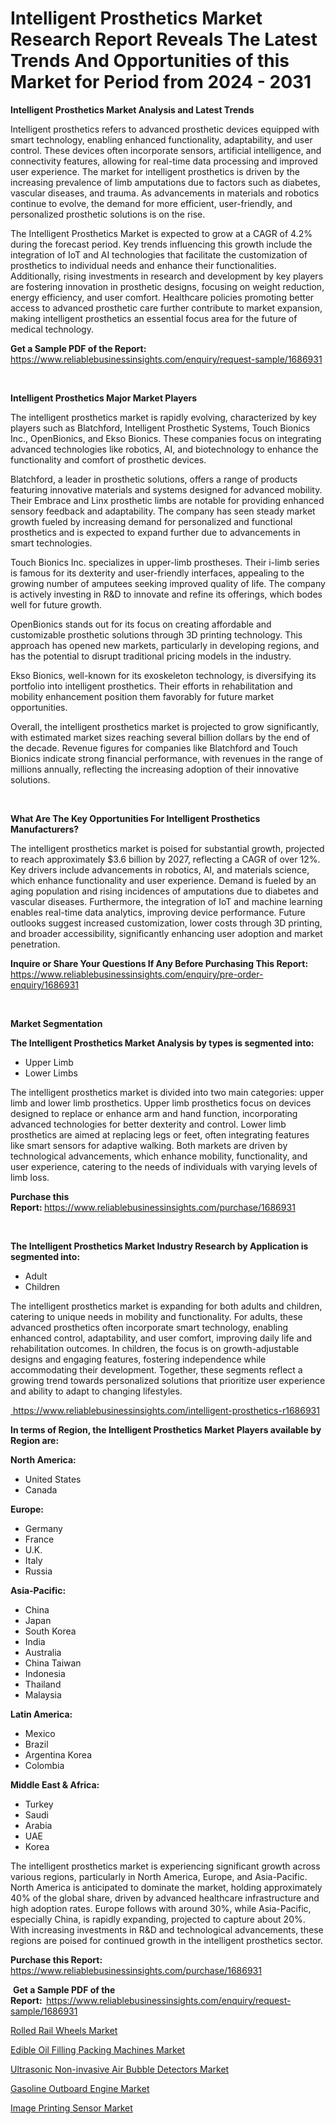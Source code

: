<p><h1>Intelligent Prosthetics Market Research Report Reveals The Latest Trends And Opportunities of this Market for Period from 2024 - 2031</h1></p><p><strong>Intelligent Prosthetics Market Analysis and Latest Trends</strong></p>
<p><p>Intelligent prosthetics refers to advanced prosthetic devices equipped with smart technology, enabling enhanced functionality, adaptability, and user control. These devices often incorporate sensors, artificial intelligence, and connectivity features, allowing for real-time data processing and improved user experience. The market for intelligent prosthetics is driven by the increasing prevalence of limb amputations due to factors such as diabetes, vascular diseases, and trauma. As advancements in materials and robotics continue to evolve, the demand for more efficient, user-friendly, and personalized prosthetic solutions is on the rise.</p><p>The Intelligent Prosthetics Market is expected to grow at a CAGR of 4.2% during the forecast period. Key trends influencing this growth include the integration of IoT and AI technologies that facilitate the customization of prosthetics to individual needs and enhance their functionalities. Additionally, rising investments in research and development by key players are fostering innovation in prosthetic designs, focusing on weight reduction, energy efficiency, and user comfort. Healthcare policies promoting better access to advanced prosthetic care further contribute to market expansion, making intelligent prosthetics an essential focus area for the future of medical technology.</p></p>
<p><strong>Get a Sample PDF of the Report:&nbsp;</strong> <a href="https://www.reliablebusinessinsights.com/enquiry/request-sample/1686931?utm_campaign=1498&utm_medium=2&utm_source=Github&utm_content=ia&utm_term=16102024&utm_id=intelligent-prosthetics">https://www.reliablebusinessinsights.com/enquiry/request-sample/1686931</a></p>
<p>&nbsp;</p>
<p><strong>Intelligent Prosthetics Major Market Players</strong></p>
<p><p>The intelligent prosthetics market is rapidly evolving, characterized by key players such as Blatchford, Intelligent Prosthetic Systems, Touch Bionics Inc., OpenBionics, and Ekso Bionics. These companies focus on integrating advanced technologies like robotics, AI, and biotechnology to enhance the functionality and comfort of prosthetic devices.</p><p>Blatchford, a leader in prosthetic solutions, offers a range of products featuring innovative materials and systems designed for advanced mobility. Their Embrace and Linx prosthetic limbs are notable for providing enhanced sensory feedback and adaptability. The company has seen steady market growth fueled by increasing demand for personalized and functional prosthetics and is expected to expand further due to advancements in smart technologies.</p><p>Touch Bionics Inc. specializes in upper-limb prostheses. Their i-limb series is famous for its dexterity and user-friendly interfaces, appealing to the growing number of amputees seeking improved quality of life. The company is actively investing in R&D to innovate and refine its offerings, which bodes well for future growth.</p><p>OpenBionics stands out for its focus on creating affordable and customizable prosthetic solutions through 3D printing technology. This approach has opened new markets, particularly in developing regions, and has the potential to disrupt traditional pricing models in the industry.</p><p>Ekso Bionics, well-known for its exoskeleton technology, is diversifying its portfolio into intelligent prosthetics. Their efforts in rehabilitation and mobility enhancement position them favorably for future market opportunities.</p><p>Overall, the intelligent prosthetics market is projected to grow significantly, with estimated market sizes reaching several billion dollars by the end of the decade. Revenue figures for companies like Blatchford and Touch Bionics indicate strong financial performance, with revenues in the range of millions annually, reflecting the increasing adoption of their innovative solutions.</p></p>
<p>&nbsp;</p>
<p><strong>What Are The Key Opportunities For Intelligent Prosthetics Manufacturers?</strong></p>
<p><p>The intelligent prosthetics market is poised for substantial growth, projected to reach approximately $3.6 billion by 2027, reflecting a CAGR of over 12%. Key drivers include advancements in robotics, AI, and materials science, which enhance functionality and user experience. Demand is fueled by an aging population and rising incidences of amputations due to diabetes and vascular diseases. Furthermore, the integration of IoT and machine learning enables real-time data analytics, improving device performance. Future outlooks suggest increased customization, lower costs through 3D printing, and broader accessibility, significantly enhancing user adoption and market penetration.</p></p>
<p><strong>Inquire or Share Your Questions If Any Before Purchasing This Report:</strong> <a href="https://www.reliablebusinessinsights.com/enquiry/pre-order-enquiry/1686931?utm_campaign=1498&utm_medium=2&utm_source=Github&utm_content=ia&utm_term=16102024&utm_id=intelligent-prosthetics">https://www.reliablebusinessinsights.com/enquiry/pre-order-enquiry/1686931</a></p>
<p>&nbsp;</p>
<p><strong>Market Segmentation</strong></p>
<p><strong>The Intelligent Prosthetics Market Analysis by types is segmented into:</strong></p>
<p><ul><li>Upper Limb</li><li>Lower Limbs</li></ul></p>
<p><p>The intelligent prosthetics market is divided into two main categories: upper limb and lower limb prosthetics. Upper limb prosthetics focus on devices designed to replace or enhance arm and hand function, incorporating advanced technologies for better dexterity and control. Lower limb prosthetics are aimed at replacing legs or feet, often integrating features like smart sensors for adaptive walking. Both markets are driven by technological advancements, which enhance mobility, functionality, and user experience, catering to the needs of individuals with varying levels of limb loss.</p></p>
<p><strong>Purchase this Report:&nbsp;</strong><a href="https://www.reliablebusinessinsights.com/purchase/1686931?utm_campaign=1498&utm_medium=2&utm_source=Github&utm_content=ia&utm_term=16102024&utm_id=intelligent-prosthetics">https://www.reliablebusinessinsights.com/purchase/1686931</a></p>
<p>&nbsp;</p>
<p><strong>The Intelligent Prosthetics Market Industry Research by Application is segmented into:</strong></p>
<p><ul><li>Adult</li><li>Children</li></ul></p>
<p><p>The intelligent prosthetics market is expanding for both adults and children, catering to unique needs in mobility and functionality. For adults, these advanced prosthetics often incorporate smart technology, enabling enhanced control, adaptability, and user comfort, improving daily life and rehabilitation outcomes. In children, the focus is on growth-adjustable designs and engaging features, fostering independence while accommodating their development. Together, these segments reflect a growing trend towards personalized solutions that prioritize user experience and ability to adapt to changing lifestyles.</p></p>
<p><a href="https://www.reliablebusinessinsights.com/intelligent-prosthetics-r1686931?utm_campaign=1498&utm_medium=2&utm_source=Github&utm_content=ia&utm_term=16102024&utm_id=intelligent-prosthetics">&nbsp;https://www.reliablebusinessinsights.com/intelligent-prosthetics-r1686931</a></p>
<p><strong>In terms of Region, the Intelligent Prosthetics Market Players available by Region are:</strong></p>
<p>
    <p> <strong> North America: </strong>
        <ul>
            <li>United States</li>
            <li>Canada</li>
        </ul>
        </p> 
    <p> <strong> Europe: </strong>
        <ul>
            <li>Germany</li>
            <li>France</li>
            <li>U.K.</li>
            <li>Italy</li>
            <li>Russia</li>
        </ul>
        </p> 
    <p> <strong> Asia-Pacific: </strong>
        <ul>
            <li>China</li>
            <li>Japan</li>
            <li>South Korea</li>
            <li>India</li>
            <li>Australia</li>
            <li>China Taiwan</li>
            <li>Indonesia</li>
            <li>Thailand</li>
            <li>Malaysia</li>
        </ul>
        </p> 
    <p> <strong> Latin America: </strong>
        <ul>
            <li>Mexico</li>
            <li>Brazil</li>
            <li>Argentina Korea</li>
            <li>Colombia</li>
        </ul>
        </p> 
    <p> <strong> Middle East & Africa: </strong>
        <ul>
            <li>Turkey</li>
            <li>Saudi</li>
            <li>Arabia</li>
            <li>UAE</li>
            <li>Korea</li>
        </ul>
    </p>
    </p>
<p><p>The intelligent prosthetics market is experiencing significant growth across various regions, particularly in North America, Europe, and Asia-Pacific. North America is anticipated to dominate the market, holding approximately 40% of the global share, driven by advanced healthcare infrastructure and high adoption rates. Europe follows with around 30%, while Asia-Pacific, especially China, is rapidly expanding, projected to capture about 20%. With increasing investments in R&D and technological advancements, these regions are poised for continued growth in the intelligent prosthetics sector.</p></p>
<p><strong>Purchase this Report: </strong><a href="https://www.reliablebusinessinsights.com/purchase/1686931?utm_campaign=1498&utm_medium=2&utm_source=Github&utm_content=ia&utm_term=16102024&utm_id=intelligent-prosthetics">https://www.reliablebusinessinsights.com/purchase/1686931</a></p>
<p>&nbsp;<strong>Get a Sample PDF of the Report:&nbsp;&nbsp;</strong><a href="https://www.reliablebusinessinsights.com/enquiry/request-sample/1686931?utm_campaign=1498&utm_medium=2&utm_source=Github&utm_content=ia&utm_term=16102024&utm_id=intelligent-prosthetics">https://www.reliablebusinessinsights.com/enquiry/request-sample/1686931</a></p>
<p><strong></strong></p>
<p><p><a href="https://www.linkedin.com/pulse/exploring-rolled-rail-wheels-market-dynamics-global-trends-future-0nvof?trk=public_post_embed_feed-article-content&utm_campaign=1498&utm_medium=2&utm_source=Github&utm_content=ia&utm_term=16102024&utm_id=intelligent-prosthetics">Rolled Rail Wheels Market</a></p><p><a href="https://www.linkedin.com/pulse/in-depth-analysis-global-edible-oil-filling-packing-machines-evf6e?utm_campaign=1498&utm_medium=2&utm_source=Github&utm_content=ia&utm_term=16102024&utm_id=intelligent-prosthetics">Edible Oil Filling Packing Machines Market</a></p><p><a href="https://www.linkedin.com/pulse/booming-ultrasonic-non-invasive-air-bubble-detectors-market-zdg7f?trk=public_post_embed_feed-article-content&utm_campaign=1498&utm_medium=2&utm_source=Github&utm_content=ia&utm_term=16102024&utm_id=intelligent-prosthetics">Ultrasonic Non-invasive Air Bubble Detectors Market</a></p><p><a href="https://www.linkedin.com/pulse/top-trends-transforming-gasoline-outboard-engine-market-2024--jgotf?trk=public_post_embed_feed-article-content&utm_campaign=1498&utm_medium=2&utm_source=Github&utm_content=ia&utm_term=16102024&utm_id=intelligent-prosthetics">Gasoline Outboard Engine Market</a></p><p><a href="https://www.linkedin.com/pulse/image-printing-sensor-market-global-regional-analysis-2024--oniif?trk=public_post_embed_feed-article-content&utm_campaign=1498&utm_medium=2&utm_source=Github&utm_content=ia&utm_term=16102024&utm_id=intelligent-prosthetics">Image Printing Sensor Market</a></p></p>